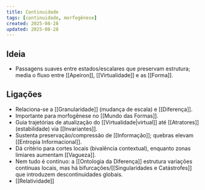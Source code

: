 ```yaml
---
title: Continuidade
tags: [continuidade, morfogênese]
created: 2025-08-28
updated: 2025-08-28
---
```


## Ideia
- Passagens suaves entre estados/escalares que preservam estrutura; media o fluxo entre [[Apeiron]], [[Virtualidade]] e as [[Forma]].

## Ligações
- Relaciona-se a [[Granularidade]] (mudança de escala) e [[Diferença]].
- Importante para morfogênese no [[Mundo das Formas]].
 - Guia trajetórias de atualização do [[Virtualidade|virtual]] até [[Atratores]] (estabilidade) via [[Invariantes]].
 - Sustenta preservação/compressão de [[Informação]]; quebras elevam [[Entropia Informacional]].
 - Dá critério para cortes locais (bivalência contextual), enquanto zonas limiares aumentam [[Vagueza]].
 - Nem tudo é contínuo: a [[Ontologia da Diferença]] estrutura variações contínuas locais, mas há bifurcações/[[Singularidades e Catástrofes]] que introduzem descontinuidades globais.
 - [[Relatividade]]
